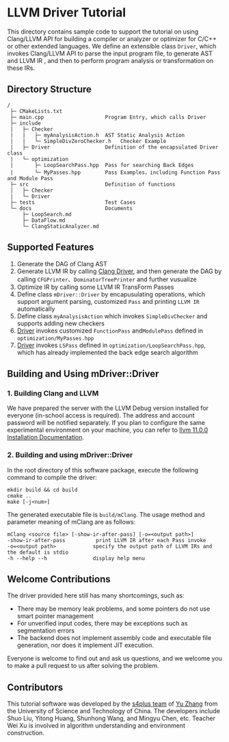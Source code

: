 # LLVM Driver Tutorial

This directory contains sample code to support the tutorial on using Clang/LLVM API for building a compiler or analyzer or optimizer for C/C++ or other extended languages.  We define an extensible class `Driver`, which invokes Clang/LLVM API to parse the input program file, to generate AST  and LLVM IR , and then to perform program analysis or transformation on these IRs.

## Directory Structure

```
/
 ├─ CMakeLists.txt          
 ├─ main.cpp                    Program Entry, which calls Driver
 ├─ include
 |   ├─ Checker
 |   |   ├─ myAnalysisAction.h  AST Static Analysis Action
 |   |   └─ SimpleDivZeroChecker.h   Checker Example
 |   ├─ Driver                  Definition of the encapsulated Driver class
 |   └─ optimization
 |       ├─ LoopSearchPass.hpp  Pass for searching Back Edges
 |       └─ MyPasses.hpp        Pass Examples，including Function Pass and Module Pass
 ├─ src                         Definition of functions
 |   ├─ Checker
 |   └─ Driver
 ├─ tests                       Test Cases
 └─ docs                        Documents
     ├─ LoopSearch.md
     ├─ DataFlow.md
     └─ ClangStaticAnalyzer.md
```
## Supported Features
1. Generate the DAG of Clang AST
2. Generate LLVM IR by calling [Clang Driver](https://github.com/llvm/llvm-project/blob/release/11.x/clang/lib/Driver/Driver.cpp), and then  generate the DAG by calling `CFGPrinter`、`DominatorTreePrinter` and further vusualize
3. Optimize IR by calling some LLVM IR TransForm Passes
4. Define class `mDriver::Driver` by encapusulating operations, which support argument parsing, customized `Pass` and printing `LLVM IR` automatically
5. Define class `myAnalysisAction` which invokes  `SimpleDivChecker`  and supports adding new checkers
6. [Driver](src/Driver/driver.cpp) invokes  customized `FunctionPass` and`ModulePass` defined in `optimization/MyPasses.hpp`
7. [Driver](src/Driver/driver.cpp) invokes  `LSPass` defined in `optimization/LoopSearchPass.hpp`, which has already implemented the back edge search algorithm

## Building and Using mDriver::Driver

### 1. Building Clang and LLVM
We have prepared the server with the LLVM Debug version installed for everyone (in-school access is required). The address and account password will be notified separately. If you plan to configure the same experimental environment on your machine, you can refer to [llvm 11.0.0 Installation Documentation](./docs/LLVM-11.0.0-install.md).

### 2. Building and using mDriver::Driver
In the root directory of this software package, execute the following command to compile the driver:
```
mkdir build && cd build
cmake ..
make [-j<num>]
```
The generated executable file is `build/mClang`. The usage method and parameter meaning of mClang are as follows:
```
mClang <source file> [-show-ir-after-pass] [-o=<output path>]
-show-ir-after-pass          print LLVM IR after each Pass invoke
-o=<output path>            specify the output path of LLVM IRs and the default is stdio
-h --help --h               display help menu
```

## Welcome Contributions

The driver provided here still has many shortcomings, such as:

- There may be memory leak problems, and some pointers do not use smart pointer management
- For unverified input codes, there may be exceptions such as segmentation errors
- The backend does not implement assembly code and executable file generation, nor does it implement JIT execution.

Everyone is welcome to find out and ask us questions, and we welcome you to make a pull request to us after solving the problem.

## Contributors

This tutorial software was developed by the [s4plus team](https://s4plus.ustc.edu.cn/) of [Yu Zhang](http://staff.ustc.edu.cn/~yuzhang/) from the University of Science and Technology of China. The developers include Shuo Liu, Yitong Huang, Shunhong Wang, and Mingyu Chen, etc. Teacher Wei Xu is involved in algorithm understanding and environment construction.